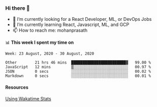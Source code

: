 ### Hi there 👋

- 🔭 I’m currently looking for a React Developer, ML, or DevOps Jobs
- 🌱 I’m currently learning React, Javascript, ML, and GCP
- 📫 How to reach me: mohanprasath

📊 **This week I spent my time on**
<!--START_SECTION:waka-->
```text
Week: 23 August, 2020 - 30 August, 2020

Other        21 hrs 46 mins  ████████████████████████▓   99.00 % 
JavaScript   12 mins         ▒░░░░░░░░░░░░░░░░░░░░░░░░   00.97 % 
JSON         0 secs          ░░░░░░░░░░░░░░░░░░░░░░░░░   00.02 % 
Markdown     0 secs          ░░░░░░░░░░░░░░░░░░░░░░░░░   00.01 % 
```
<!--END_SECTION:waka-->

#### Resources
[Using Wakatime Stats](https://github.com/marketplace/actions/waka-readme)
